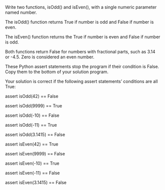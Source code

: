 Write two functions, isOdd() and isEven(), with a single numeric parameter named number. 

The isOdd() function returns True if number is odd and False if number is even.

The isEven() function returns the True if number is even and False if number is odd.

Both functions return False for numbers with fractional parts, such as 3.14 or -4.5. Zero is considered an even number.

These Python assert statements stop the program if their condition is False. 
Copy them to the bottom of your solution program. 

Your solution is correct if the following assert statements’ conditions are all True:




assert isOdd(42) == False

assert isOdd(9999) == True

assert isOdd(-10) == False

assert isOdd(-11) == True

assert isOdd(3.1415) == False

assert isEven(42) == True

assert isEven(9999) == False

assert isEven(-10) == True

assert isEven(-11) == False

assert isEven(3.1415) == False

